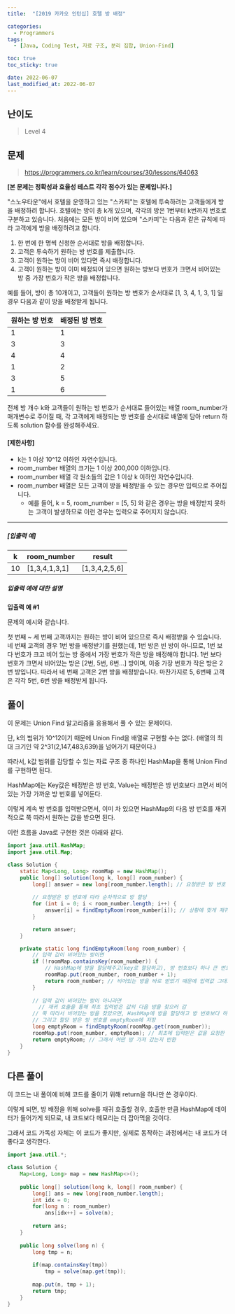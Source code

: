 ```yaml
---
title:  "[2019 카카오 인턴십] 호텔 방 배정"

categories:
  - Programmers
tags:
  - [Java, Coding Test, 자료 구조, 분리 집합, Union-Find]

toc: true
toc_sticky: true

date: 2022-06-07
last_modified_at: 2022-06-07
---
```



## 난이도

> Level 4

## 문제

> https://programmers.co.kr/learn/courses/30/lessons/64063

**[본 문제는 정확성과 효율성 테스트 각각 점수가 있는 문제입니다.]**

"스노우타운"에서 호텔을 운영하고 있는 "스카피"는 호텔에 투숙하려는 고객들에게 방을 배정하려 합니다. 호텔에는 방이 총 k개 있으며, 각각의 방은 1번부터 k번까지 번호로 구분하고 있습니다. 처음에는 모든 방이 비어 있으며 "스카피"는 다음과 같은 규칙에 따라 고객에게 방을 배정하려고 합니다.

1. 한 번에 한 명씩 신청한 순서대로 방을 배정합니다.
2. 고객은 투숙하기 원하는 방 번호를 제출합니다.
3. 고객이 원하는 방이 비어 있다면 즉시 배정합니다.
4. 고객이 원하는 방이 이미 배정되어 있으면 원하는 방보다 번호가 크면서 비어있는 방 중 가장 번호가 작은 방을 배정합니다.

예를 들어, 방이 총 10개이고, 고객들이 원하는 방 번호가 순서대로 [1, 3, 4, 1, 3, 1] 일 경우 다음과 같이 방을 배정받게 됩니다.

| 원하는 방 번호 | 배정된 방 번호 |
| -------------- | -------------- |
| 1              | 1              |
| 3              | 3              |
| 4              | 4              |
| 1              | 2              |
| 3              | 5              |
| 1              | 6              |

전체 방 개수 k와 고객들이 원하는 방 번호가 순서대로 들어있는 배열 room_number가 매개변수로 주어질 때, 각 고객에게 배정되는 방 번호를 순서대로 배열에 담아 return 하도록 solution 함수를 완성해주세요.

#### **[제한사항]**

- k는 1 이상 10^12 이하인 자연수입니다.
- room_number 배열의 크기는 1 이상 200,000 이하입니다.
- room_number 배열 각 원소들의 값은 1 이상 k 이하인 자연수입니다.
- room_number 배열은 모든 고객이 방을 배정받을 수 있는 경우만 입력으로 주어집니다.
  - 예를 들어, k = 5, room_number = [5, 5] 와 같은 경우는 방을 배정받지 못하는 고객이 발생하므로 이런 경우는 입력으로 주어지지 않습니다.

------

##### **[입출력 예]**

| k    | room_number   | result        |
| ---- | ------------- | ------------- |
| 10   | [1,3,4,1,3,1] | [1,3,4,2,5,6] |

##### **입출력 예에 대한 설명**

**입출력 예 #1**

문제의 예시와 같습니다.

첫 번째 ~ 세 번째 고객까지는 원하는 방이 비어 있으므로 즉시 배정받을 수 있습니다. 네 번째 고객의 경우 1번 방을 배정받기를 원했는데, 1번 방은 빈 방이 아니므로, 1번 보다 번호가 크고 비어 있는 방 중에서 가장 번호가 작은 방을 배정해야 합니다. 1번 보다 번호가 크면서 비어있는 방은 [2번, 5번, 6번...] 방이며, 이중 가장 번호가 작은 방은 2번 방입니다. 따라서 네 번째 고객은 2번 방을 배정받습니다. 마찬가지로 5, 6번째 고객은 각각 5번, 6번 방을 배정받게 됩니다.

## 풀이

이 문제는 Union Find 알고리즘을 응용해서 풀 수 있는 문제이다.

단, k의 범위가 10^12이기 때문에 Union Find을 배열로 구현할 수는 없다. (배열의 최대 크기인 약 2^31(2,147,483,639)을 넘어가기 때문이다.)

따라서, k값 범위를 감당할 수 있는 자료 구조 중 하나인 HashMap을 통해 Union Find를 구현하면 된다.

HashMap에는 Key값은 배정받은 방 번호, Value는 배정받은 방 번호보다 크면서 비어있는 가장 가까운 방 번호를 넣어둔다.

이렇게 계속 방 번호를 입력받으면서, 이미 차 있으면 HashMap의 다음 방 번호를 재귀적으로 쭉 따라서 원하는 값을 받으면 된다.

이런 흐름을 Java로 구현한 것은 아래와 같다.

```java
import java.util.HashMap;
import java.util.Map;

class Solution {
    static Map<Long, Long> roomMap = new HashMap();
    public long[] solution(long k, long[] room_number) {
        long[] answer = new long[room_number.length]; // 요청받은 방 번호 갯수만큼 배열 생성
				
      	// 요청받은 방 번호에 따라 순차적으로 방 할당
        for (int i = 0; i < room_number.length; i++) {
            answer[i] = findEmptyRoom(room_number[i]); // 상황에 맞게 재귀호출 진행
        }

        return answer;
    }

    private static long findEmptyRoom(long room_number) {
      	// 입력 값이 비어있는 방이면
        if (!roomMap.containsKey(room_number)) {
          	// HashMap에 방을 할당해주고(key로 할당하고), 방 번호보다 하나 큰 번호를 value로 넣어줌
            roomMap.put(room_number, room_number + 1);
            return room_number; // 비어있는 방을 바로 받았기 때문에 입력값 그대로 반환
        }
				
      	// 입력 값이 비어있는 방이 아니라면
	      // 재귀 호출을 통해 최초 입력받은 값의 다음 방을 찾으러 감
      	// 쭉 따라서 비어있는 방을 찾았으면, HashMap에 방을 할당하고 방 번호보다 하나 큰 번호를 value로 넣어줌
      	// 그리고 할당 받은 방 번호를 emptyRoom에 저장
        long emptyRoom = findEmptyRoom(roomMap.get(room_number));
        roomMap.put(room_number, emptyRoom); // 최초에 입력받은 값을 요청한 사람이 결국 어떤 방을 가져갔는지 정보를 남김
        return emptyRoom; // 그래서 어떤 방 가져 갔는지 반환
    }
}
```

## 다른 풀이

이 코드는 내 풀이에 비해 코드를 줄이기 위해 return을 하나만 쓴 경우이다.

이렇게 되면, 방 배정을 위해 solve를 재귀 호출할 경우, 호출한 만큼 HashMap에 데이터가 들어가게 되므로, 내 코드보다 메모리는 더 잡아먹을 것이다.

그래서 코드 가독성 자체는 이 코드가 좋지만, 실제로 동작하는 과정에서는 내 코드가 더 좋다고 생각한다.

```java
import java.util.*;

class Solution {
    Map<Long, Long> map = new HashMap<>();
    
    public long[] solution(long k, long[] room_number) {
        long[] ans = new long[room_number.length];
        int idx = 0;
        for(long n : room_number) 
           	ans[idx++] = solve(n); 
        
        return ans;
    }
    
    public long solve(long n) {
       	long tmp = n; 
        
        if(map.containsKey(tmp))
            tmp = solve(map.get(tmp));
        
        map.put(n, tmp + 1);
        return tmp;
    }
}
```


